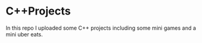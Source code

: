 # C++Projects

In this repo I uploaded some C++ projects including some mini games and a mini uber eats.
